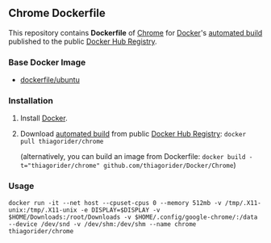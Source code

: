 ## Chrome Dockerfile


This repository contains **Dockerfile** of [Chrome](https://www.google.com/chrome/) for [Docker](https://www.docker.com/)'s [automated build](https://hub.docker.com/r/thiagorider/chrome/) published to the public [Docker Hub Registry](https://registry.hub.docker.com/).


### Base Docker Image

* [dockerfile/ubuntu](https://registry.hub.docker.com/u/library/ubuntu/)


### Installation

1. Install [Docker](https://www.docker.com/).

2. Download [automated build](https://hub.docker.com/r/thiagorider/chrome/) from public [Docker Hub Registry](https://registry.hub.docker.com/): `docker pull thiagorider/chrome`

   (alternatively, you can build an image from Dockerfile: `docker build -t="thiagorider/chrome" github.com/thiagorider/Docker/Chrome`)


### Usage

    docker run -it --net host --cpuset-cpus 0 --memory 512mb -v /tmp/.X11-unix:/tmp/.X11-unix -e DISPLAY=$DISPLAY -v $HOME/Downloads:/root/Downloads -v $HOME/.config/google-chrome/:/data --device /dev/snd -v /dev/shm:/dev/shm --name chrome thiagorider/chrome
